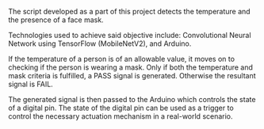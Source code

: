 The script developed as a part of this project detects the temperature and the presence of a face mask.

Technologies used to achieve said objective include: Convolutional Neural Network using TensorFlow (MobileNetV2), and Arduino.

If the temperature of a person is of an allowable value, it moves on to checking if the person is wearing a mask.
Only if both the temperature and mask criteria is fulfilled, a PASS signal is generated. Otherwise the resultant signal is FAIL.

The generated signal is then passed to the Arduino which controls the state of a digital pin.
The state of the digital pin can be used as a trigger to control the necessary actuation mechanism in a real-world scenario.
